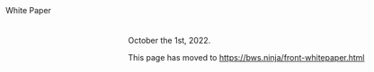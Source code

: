<link rel="stylesheet" href="https://cdnjs.cloudflare.com/ajax/libs/highlight.js/11.4.0/styles/atom-one-dark.min.css">


<div style="position: fixed; top: 10px; left: 10px; border: 0;"> White Paper
</div>

October the 1st, 2022.
<br/>

This page has moved to <a href="https://bws.ninja/front-whitepaper.html">https://bws.ninja/front-whitepaper.html</a>
